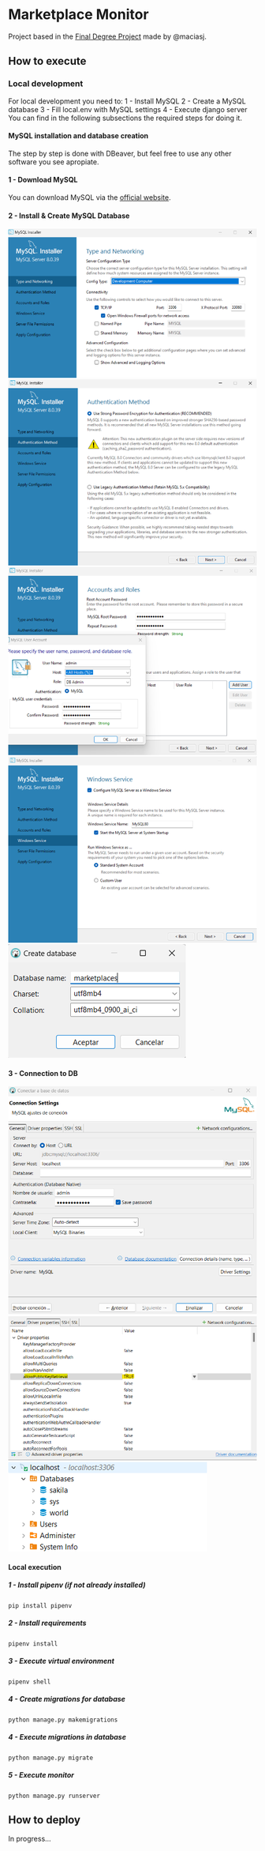 # Marketplace Monitor
Project based in the [Final Degree Project](https://upcommons.upc.edu/bitstream/handle/2117/412036/188375.pdf?sequence=2&isAllowed=y) made by @maciasj. 

## How to execute
### Local development
For local development you need to:
1 - Install MySQL
2 - Create a MySQL database
3 - Fill local.env with MySQL settings
4 - Execute django server
You can find in the following subsections the required steps for doing it.
#### MySQL installation and database creation
The step by step is done with DBeaver, but feel free to use any other software you see apropiate. 
#### 1 - Download MySQL
You can download MySQL via the [official website](https://dev.mysql.com/downloads/installer/).
#### 2 - Install & Create MySQL Database
![Step 1](./readme-images/setup/1-setup.png)
![Step 2](./readme-images/setup/2-setup.png)
![Step 3](./readme-images/setup/3-setup.png)
![Step 4](./readme-images/setup/4-setup.png)
![Step 5](./readme-images/setup/5-setup.png)

#### 3 - Connection to DB
![Step 1](./readme-images/connection/1-connection.png)
![Step 2](./readme-images/connection/2-connection.png)
![Step 3](./readme-images/connection/3-connection.png)


#### Local execution
##### 1 - Install pipenv (if not already installed)
```pip install pipenv```

##### 2 - Install requirements
```pipenv install```

##### 3 - Execute virtual environment
```pipenv shell```

##### 4 - Create migrations for database
```python manage.py makemigrations```

##### 4 - Execute migrations in database
```python manage.py migrate```

##### 5 - Execute monitor
```python manage.py runserver```

## How to deploy
In progress...
